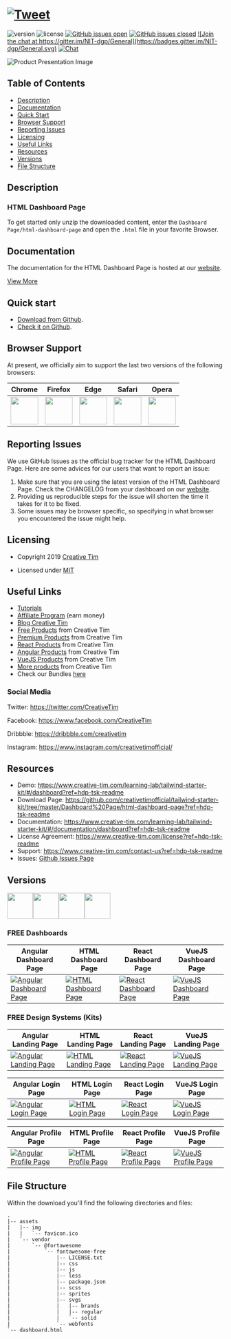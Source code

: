 # <a href="https://twitter.com/intent/tweet?url=https%3A%2F%2Fwww.creative-tim.com%2Flearning-lab%2Ftailwindcss-starter-project%23%2Fpresentation&text=Tailwind%20Starter%20Kit%20by%20Creative%20Tim&original_referer=&via=Creative%20Tim&hashtags=creativetim" target="_blank">![Tweet](https://img.shields.io/twitter/url/http/shields.io.svg?style=social&logo=twitter)</a>


![version](https://img.shields.io/badge/version-1.0.0-blue.svg) ![license](https://img.shields.io/badge/license-MIT-blue.svg) <a href="https://github.com/creativetimofficial/tailwind-starter-kit/issues?q=is%3Aopen+is%3Aissue" target="_blank">![GitHub issues open](https://img.shields.io/github/issues/creativetimofficial/tailwind-starter-kit.svg?maxAge=2592000)</a> <a href="https://github.com/creativetimofficial/tailwind-starter-kit/issues?q=is%3Aissue+is%3Aclosed" target="_blank">![GitHub issues closed](https://img.shields.io/github/issues-closed-raw/creativetimofficial/tailwind-starter-kit.svg?maxAge=2592000)</a> <a href="https://gitter.im/creative-tim-general/Lobby" target="_blank">![Join the chat at https://gitter.im/NIT-dgp/General](https://badges.gitter.im/NIT-dgp/General.svg)</a> <a href="https://discord.gg/E4aHAQy" target="_blank">![Chat](https://img.shields.io/badge/chat-on%20discord-7289da.svg)</a>


![Product Presentation Image](https://raw.githubusercontent.com/creativetimofficial/tailwind-starter-kit/master/images/dashboard.jpg)

## Table of Contents

* [Description](#description)
* [Documentation](#documentation)
* [Quick Start](#quick-start)
* [Browser Support](#browser-support)
* [Reporting Issues](#reporting-issues)
* [Licensing](#licensing)
* [Useful Links](#useful-links)
* [Resources](#resources)
* [Versions](#versions)
* [File Structure](#file-structure)


## Description

### HTML Dashboard Page

To get started only unzip the downloaded content, enter the `Dashboard Page/html-dashboard-page` and open the `.html` file in your favorite Browser.



## Documentation
The documentation for the HTML Dashboard Page is hosted at our <a href="https://www.creative-tim.com/learning-lab/tailwind-starter-kit/#/documentation/dashboard?ref=hdp-tsk-readme" target="_blank">website</a>.



<a href="https://www.creative-tim.com/learning-lab/tailwind-starter-kit/#/dashboard?ref=hdp-tsk-readme" target="_blank">View More</a>


## Quick start



- <a href="https://github.com/creativetimofficial/tailwind-starter-kit/archive/master.zip" target="_blank">Download from Github</a>.
- <a href="https://github.com/creativetimofficial/tailwind-starter-kit" target="_blank">Check it on Github</a>.

## Browser Support

At present, we officially aim to support the last two versions of the following browsers:

| Chrome | Firefox | Edge | Safari | Opera |
|:---:|:---:|:---:|:---:|:---:|
| <img src="https://github.com/creativetimofficial/public-assets/blob/master/logos/chrome-logo.png?raw=true" width="64" height="64"> | <img src="https://raw.githubusercontent.com/creativetimofficial/public-assets/master/logos/firefox-logo.png" width="64" height="64"> | <img src="https://raw.githubusercontent.com/creativetimofficial/public-assets/master/logos/edge-logo.png" width="64" height="64"> | <img src="https://raw.githubusercontent.com/creativetimofficial/public-assets/master/logos/safari-logo.png" width="64" height="64"> | <img src="https://raw.githubusercontent.com/creativetimofficial/public-assets/master/logos/opera-logo.png" width="64" height="64"> |

## Reporting Issues

We use GitHub Issues as the official bug tracker for the HTML Dashboard Page. Here are some advices for our users that want to report an issue:

1. Make sure that you are using the latest version of the HTML Dashboard Page. Check the CHANGELOG from your dashboard on our <a href="https://www.creative-tim.com/?ref=hdp-tsk-readme" target="_blank">website</a>.
2. Providing us reproducible steps for the issue will shorten the time it takes for it to be fixed.
3. Some issues may be browser specific, so specifying in what browser you encountered the issue might help.

## Licensing

- Copyright 2019 <a href="https://www.creative-tim.com/?ref=hdp-tsk-readme" target="_blank">Creative Tim</a>



- Licensed under <a href="https://github.com/creativetimofficial/tailwind-webapp/blob/master/LICENSE.md" target="_blank">MIT</a>

## Useful Links

- <a href="https://www.youtube.com/channel/UCVyTG4sCw-rOvB9oHkzZD1w" target="_blank">Tutorials</a>
- <a href="https://www.creative-tim.com/affiliates/new?ref=hdp-tsk-readme" target="_blank">Affiliate Program</a> (earn money)
- <a href="http://blog.creative-tim.com/?ref=hdp-tsk-readme" target="_blank">Blog Creative Tim</a>
- <a href="https://www.creative-tim.com/templates/free?ref=hdp-tsk-readme" target="_blank">Free Products</a> from Creative Tim
- <a href="https://www.creative-tim.com/templates/premium?ref=hdp-tsk-readme" target="_blank">Premium Products</a> from Creative Tim
- <a href="https://www.creative-tim.com/templates/react?ref=hdp-tsk-readme" target="_blank">React Products</a> from Creative Tim
- <a href="https://www.creative-tim.com/templates/angular?ref=hdp-tsk-readme" target="_blank">Angular Products</a> from Creative Tim
- <a href="https://www.creative-tim.com/templates/vuejs?ref=hdp-tsk-readme" target="_blank">VueJS Products</a> from Creative Tim
- <a href="https://www.creative-tim.com/templates?ref=hdp-tsk-readme" target="_blank">More products</a> from Creative Tim
- Check our Bundles <a href="https://www.creative-tim.com/bundles?ref=hdp-tsk-readme" target="_blank">here</a>

### Social Media

Twitter: <a href="https://twitter.com/CreativeTim" target="_blank">https://twitter.com/CreativeTim</a>

Facebook: <a href="https://www.facebook.com/CreativeTim" target="_blank">https://www.facebook.com/CreativeTim</a>

Dribbble: <a href="https://dribbble.com/creativetim" target="_blank">https://dribbble.com/creativetim</a>

Instagram: <a href="https://www.instagram.com/creativetimofficial/" target="_blank">https://www.instagram.com/creativetimofficial/</a>


## Resources
- Demo: <a href="https://www.creative-tim.com/learning-lab/tailwind-starter-kit/#/dashboard?ref=hdp-tsk-readme" target="_blank">https://www.creative-tim.com/learning-lab/tailwind-starter-kit/#/dashboard?ref=hdp-tsk-readme</a>
- Download Page: <a href="https://github.com/creativetimofficial/tailwind-starter-kit/tree/master/Dashboard%20Page/html-dashboard-page?ref=hdp-tsk-readme" target="_blank">https://github.com/creativetimofficial/tailwind-starter-kit/tree/master/Dashboard%20Page/html-dashboard-page?ref=hdp-tsk-readme</a>
- Documentation: <a href="https://www.creative-tim.com/learning-lab/tailwind-starter-kit/#/documentation/dashboard?ref=hdp-tsk-readme" target="_blank">https://www.creative-tim.com/learning-lab/tailwind-starter-kit/#/documentation/dashboard?ref=hdp-tsk-readme</a>
- License Agreement: <a href="https://www.creative-tim.com/license?ref=hdp-tsk-readme" target="_blank">https://www.creative-tim.com/license?ref=hdp-tsk-readme</a>
- Support: <a href="https://www.creative-tim.com/contact-us?ref=hdp-tsk-readme" target="_blank">https://www.creative-tim.com/contact-us?ref=hdp-tsk-readme</a>
- Issues: <a href="https://github.com/creativetimofficial/tailwind-starter-kit/issues" target="_blank">Github Issues Page</a>


## Versions

<a href="https://github.com/creativetimofficial/tailwind-starter-kit/tree/master/Dashboard%20Page/angular-dashboard-page?ref=adp-tsk-readme" target="_blank"><img src="https://github.com/creativetimofficial/public-assets/blob/master/logos/angular-logo.jpg?raw=true" width="60" height="60" /><a href="https://github.com/creativetimofficial/tailwind-starter-kit/tree/master/Dashboard%20Page/html-dashboard-page?ref=adp-tsk-readme" target="_blank"><img src="https://github.com/creativetimofficial/public-assets/blob/master/logos/html-logo.jpg?raw=true" width="60" height="60" /></a><a href="https://github.com/creativetimofficial/tailwind-starter-kit/tree/master/Dashboard%20Page/react-dashboard-page?ref=adp-tsk-readme" target="_blank"><img src="https://github.com/creativetimofficial/public-assets/blob/master/logos/react-logo.jpg?raw=true" width="60" height="60" /></a><a href="https://github.com/creativetimofficial/tailwind-starter-kit/tree/master/Dashboard%20Page/vuejs-dashboard-page?ref=adp-tsk-readme" target="_blank"><img src="https://github.com/creativetimofficial/public-assets/blob/master/logos/vue-logo.jpg?raw=true" width="60" height="60" /></a>

### FREE Dashboards

|Angular Dashboard Page|HTML Dashboard Page|React Dashboard Page|VueJS Dashboard Page|
| --- | --- | --- | --- |
| <a href="https://github.com/creativetimofficial/tailwind-starter-kit/tree/master/Dashboard%20Page/angular-dashboard-page" target="_blank">![Angular Dashboard Page](https://raw.githubusercontent.com/creativetimofficial/tailwind-starter-kit/master/images/dashboard.jpg)</a>  | <a href="https://github.com/creativetimofficial/tailwind-starter-kit/tree/master/Dashboard%20Page/html-dashboard-page" target="_blank">![HTML Dashboard Page](https://raw.githubusercontent.com/creativetimofficial/tailwind-starter-kit/master/images/dashboard.jpg)</a>  | <a href="https://github.com/creativetimofficial/tailwind-starter-kit/tree/master/Dashboard%20Page/react-dashboard-page" target="_blank">![React Dashboard Page](https://raw.githubusercontent.com/creativetimofficial/tailwind-starter-kit/master/images/dashboard.jpg)</a>  | <a href="https://github.com/creativetimofficial/tailwind-starter-kit/tree/master/Dashboard%20Page/vuejs-dashboard-page" target="_blank">![VueJS Dashboard Page](https://raw.githubusercontent.com/creativetimofficial/tailwind-starter-kit/master/images/dashboard.jpg)</a>  |




### FREE Design Systems (Kits)


|Angular Landing Page|HTML Landing Page|React Landing Page|VueJS Landing Page|
| --- | --- | --- | --- |
| <a href="https://github.com/creativetimofficial/tailwind-starter-kit/tree/master/Landing%20Page/angular-landing-page" target="_blank">![Angular Landing Page](https://raw.githubusercontent.com/creativetimofficial/tailwind-starter-kit/master/images/landing.jpg)</a> | <a href="https://github.com/creativetimofficial/tailwind-starter-kit/tree/master/Landing%20Page/html-landing-page" target="_blank">![HTML Landing Page](https://raw.githubusercontent.com/creativetimofficial/tailwind-starter-kit/master/images/landing.jpg)</a> | <a href="https://github.com/creativetimofficial/tailwind-starter-kit/tree/master/Landing%20Page/react-landing-page" target="_blank">![React Landing Page](https://raw.githubusercontent.com/creativetimofficial/tailwind-starter-kit/master/images/landing.jpg)</a> | <a href="https://github.com/creativetimofficial/tailwind-starter-kit/tree/master/Landing%20Page/vuejs-landing-page" target="_blank">![VueJS Landing Page](https://raw.githubusercontent.com/creativetimofficial/tailwind-starter-kit/master/images/landing.jpg)</a> |


|Angular Login Page|HTML Login Page|React Login Page|VueJS Login Page|
| --- | --- | --- | --- |
| <a href="https://github.com/creativetimofficial/tailwind-starter-kit/tree/master/Login%20Page/angular-login-page" target="_blank">![Angular Login Page](https://raw.githubusercontent.com/creativetimofficial/tailwind-starter-kit/master/images/login.jpg)</a> | <a href="https://github.com/creativetimofficial/tailwind-starter-kit/tree/master/Login%20Page/html-login-page" target="_blank">![HTML Login Page](https://raw.githubusercontent.com/creativetimofficial/tailwind-starter-kit/master/images/login.jpg)</a> | <a href="https://github.com/creativetimofficial/tailwind-starter-kit/tree/master/Login%20Page/react-login-page" target="_blank">![React Login Page](https://raw.githubusercontent.com/creativetimofficial/tailwind-starter-kit/master/images/login.jpg)</a> | <a href="https://github.com/creativetimofficial/tailwind-starter-kit/tree/master/Login%20Page/vuejs-login-page" target="_blank">![VueJS Login Page](https://raw.githubusercontent.com/creativetimofficial/tailwind-starter-kit/master/images/login.jpg)</a> |



|Angular Profile Page|HTML Profile Page|React Profile Page|VueJS Profile Page|
| --- | --- | --- | --- |
| <a href="https://github.com/creativetimofficial/tailwind-starter-kit/tree/master/Profile%20Page/angular-profile-page" target="_blank">![Angular Profile Page](https://raw.githubusercontent.com/creativetimofficial/tailwind-starter-kit/master/images/profile.jpg)</a> | <a href="https://github.com/creativetimofficial/tailwind-starter-kit/tree/master/Profile%20Page/html-profile-page" target="_blank">![HTML Profile Page](https://raw.githubusercontent.com/creativetimofficial/tailwind-starter-kit/master/images/profile.jpg)</a> | <a href="https://github.com/creativetimofficial/tailwind-starter-kit/tree/master/Profile%20Page/react-profile-page" target="_blank">![React Profile Page](https://raw.githubusercontent.com/creativetimofficial/tailwind-starter-kit/master/images/profile.jpg)</a> | <a href="https://github.com/creativetimofficial/tailwind-starter-kit/tree/master/Profile%20Page/vuejs-profile-page" target="_blank">![VueJS Profile Page](https://raw.githubusercontent.com/creativetimofficial/tailwind-starter-kit/master/images/profile.jpg)</a> |








## File Structure
Within the download you'll find the following directories and files:

```
.
|-- assets
|   |-- img
|   |   `-- favicon.ico
|   `-- vendor
|       `-- @fortawesome
|           `-- fontawesome-free
|               |-- LICENSE.txt
|               |-- css
|               |-- js
|               |-- less
|               |-- package.json
|               |-- scss
|               |-- sprites
|               |-- svgs
|               |   |-- brands
|               |   |-- regular
|               |   `-- solid
|               `-- webfonts
`-- dashboard.html
```
